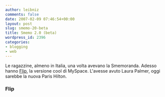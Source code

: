 ```yaml
---
author: leibniz
comments: false
date: 2007-02-09 07:46:54+00:00
layout: post
slug: smemo-20-beta
title: Smemo 2.0 (beta)
wordpress_id: 2396
categories:
- blogging
- web
---
```


Le ragazzine, almeno in Italia, una volta avevano la Smemoranda. Adesso hanno [Flip](http://www.flip.com/), la versione cool di MySpace. L'avesse avuto Laura Palmer, oggi sarebbe la nuova Paris Hilton.


### Flip
